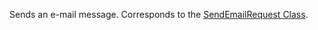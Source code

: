 Sends an e-mail message. 
Corresponds to the [SendEmailRequest Class](https://msdn.microsoft.com/library/microsoft.crm.sdk.messages.sendemailrequest.aspx).
